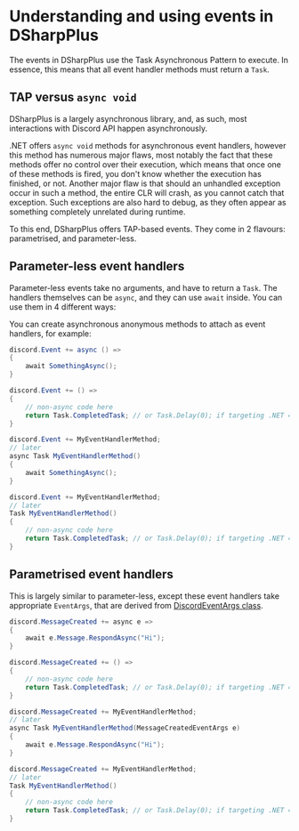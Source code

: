 # Understanding and using events in DSharpPlus

The events in DSharpPlus use the Task Asynchronous Pattern to execute. In essence, this means that all event handler methods 
must return a `Task`.

## TAP versus `async void`

DSharpPlus is a largely asynchronous library, and, as such, most interactions with Discord API happen asynchronously.

.NET offers `async void` methods for asynchronous event handlers, however this method has numerous major flaws, most notably 
the fact that these methods offer no control over their execution, which means that once one of these methods is fired, you 
don't know whether the execution has finished, or not. Another major flaw is that should an unhandled exception occur in such 
a method, the entire CLR will crash, as you cannot catch that exception. Such exceptions are also hard to debug, as they often 
appear as something completely unrelated during runtime.

To this end, DSharpPlus offers TAP-based events. They come in 2 flavours: parametrised, and parameter-less.

## Parameter-less event handlers

Parameter-less events take no arguments, and have to return a `Task`. The handlers themselves can be `async`, and they can 
use `await` inside. You can use them in 4 different ways:

You can create asynchronous anonymous methods to attach as event handlers, for example:

```cs
discord.Event += async () =>
{
	await SomethingAsync();
}

discord.Event += () =>
{
	// non-async code here
	return Task.CompletedTask; // or Task.Delay(0); if targeting .NET 4.5.x
}

discord.Event += MyEventHandlerMethod;
// later 
async Task MyEventHandlerMethod()
{
    await SomethingAsync();
}

discord.Event += MyEventHandlerMethod;
// later
Task MyEventHandlerMethod()
{
    // non-async code here
	return Task.CompletedTask; // or Task.Delay(0); if targeting .NET 4.5.x
}
```

## Parametrised event handlers

This is largely similar to parameter-less, except these event handlers take appropriate `EventArgs`, that are derived from 
[DiscordEventArgs class](/api/DSharpPlus.DiscordEventArgs.html).

```cs
discord.MessageCreated += async e =>
{
	await e.Message.RespondAsync("Hi");
}

discord.MessageCreated += () =>
{
	// non-async code here
	return Task.CompletedTask; // or Task.Delay(0); if targeting .NET 4.5.x
}

discord.MessageCreated += MyEventHandlerMethod;
// later 
async Task MyEventHandlerMethod(MessageCreatedEventArgs e)
{
    await e.Message.RespondAsync("Hi");
}

discord.MessageCreated += MyEventHandlerMethod;
// later
Task MyEventHandlerMethod()
{
    // non-async code here
	return Task.CompletedTask; // or Task.Delay(0); if targeting .NET 4.5.x
}
```